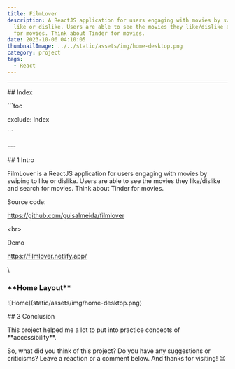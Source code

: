 ```yaml
---
title: FilmLover
description: A ReactJS application for users engaging with movies by swiping to
  like or dislike. Users are able to see the movies they like/dislike and search
  for movies. Think about Tinder for movies.
date: 2023-10-06 04:10:05
thumbnailImage: ../../static/assets/img/home-desktop.png
category: project
tags:
  - React
---
```

- - -

\## Index

\`\``toc

exclude: Index

\`\``

\---

\## 1 Intro

FilmLover is a ReactJS application for users engaging with movies by swiping to like or dislike. Users are able to see the movies they like/dislike and search for movies. Think about Tinder for movies.

<p>

Source code:

<a href="https://github.com/guisalmeida/filmlover" target="_blank">

https://github.com/guisalmeida/filmlover

</a>

<﻿br>

Demo

<a href="https://filmlover.netlify.app/" target="_blank">

https://filmlover.netlify.app/

</a>

</p>

\

### \*\*Home Layout\*\*

!\[Home](static/assets/img/home-desktop.png)

\## 3 Conclusion

This project helped me a lot to put into practice concepts of \*\*accessibility\*\*.

So, what did you think of this project? Do you have any suggestions or criticisms? Leave a reaction or a comment below. And thanks for visiting! 😉
